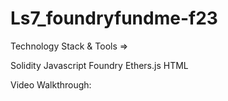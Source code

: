 # Ls7_foundryfundme-f23

Technology Stack & Tools =>

Solidity Javascript Foundry Ethers.js HTML

Video Walkthrough:
